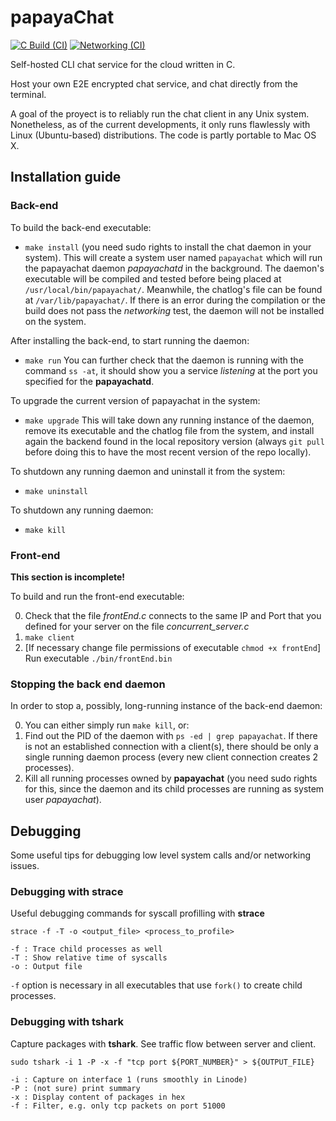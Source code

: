 # papayaChat

[![C Build (CI)](https://github.com/erodrigufer/papayaChat/actions/workflows/build.yml/badge.svg)](https://github.com/erodrigufer/papayaChat/actions/workflows/build.yml)
[![Networking (CI)](https://github.com/erodrigufer/papayaChat/actions/workflows/networking.yml/badge.svg)](https://github.com/erodrigufer/papayaChat/actions/workflows/networking.yml)

Self-hosted CLI chat service for the cloud written in C.

Host your own E2E encrypted chat service, and chat directly from the terminal.

A goal of the proyect is to reliably run the chat client in any Unix system. Nonetheless, as of the current developments, it only runs flawlessly with Linux (Ubuntu-based) distributions. The code is partly portable to Mac OS X.

## Installation guide

### Back-end
To build the back-end executable:
* `make install` (you need sudo rights to install the chat daemon in your system).
This will create a system user named `papayachat` which will run the papayachat daemon _papayachatd_ in the background. The daemon's executable will be compiled and tested before being placed at `/usr/local/bin/papayachat/`. Meanwhile, the chatlog's file can be found at `/var/lib/papayachat/`. If there is an error during the compilation or the build does not pass the _networking_ test, the daemon will not be installed on the system.

After installing the back-end, to start running the daemon:
* `make run`
You can further check that the daemon is running with the command `ss -at`, it should show you a service _listening_ at the port you specified for the **papayachatd**.

To upgrade the current version of papayachat in the system:
* `make upgrade`
This will take down any running instance of the daemon, remove its executable and the chatlog file from the system, and install again the backend found in the local repository version (always `git pull` before doing this to have the most recent version of the repo locally).

To shutdown any running daemon and uninstall it from the system:
* `make uninstall` 

To shutdown any running daemon:
* `make kill`

### Front-end
**This section is incomplete!**

To build and run the front-end executable:

0. Check that the file *frontEnd.c* connects to the same IP and Port that you defined for your server on the file *concurrent_server.c*
1. `make client`
2. [If necessary change file permissions of executable `chmod +x frontEnd`] Run executable `./bin/frontEnd.bin`

### Stopping the back end daemon
In order to stop a, possibly, long-running instance of the back-end daemon:

0. You can either simply run `make kill`, or:
1. Find out the PID of the daemon with `ps -ed | grep papayachat`. If there is not an established connection with a client(s), there should be only a single running daemon process (every new client connection creates 2 processes).
2. Kill all running processes owned by **papayachat** (you need sudo rights for this, since the daemon and its child processes are running as system user _papayachat_).

## Debugging
Some useful tips for debugging low level system calls and/or networking issues.

### Debugging with strace
Useful debugging commands for syscall profilling with **strace**
```
strace -f -T -o <output_file> <process_to_profile>

-f : Trace child processes as well
-T : Show relative time of syscalls
-o : Output file

```
`-f` option is necessary in all executables that use `fork()` to create child processes.

### Debugging with tshark
Capture packages with **tshark**. See traffic flow between server and client.
```
sudo tshark -i 1 -P -x -f "tcp port ${PORT_NUMBER}" > ${OUTPUT_FILE}

-i : Capture on interface 1 (runs smoothly in Linode)
-P : (not sure) print summary
-x : Display content of packages in hex
-f : Filter, e.g. only tcp packets on port 51000

```
